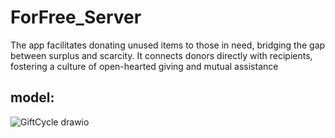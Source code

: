 # ForFree_Server
The app facilitates donating unused items to those in need, bridging the gap between surplus and scarcity. It connects donors directly with recipients, fostering a culture of open-hearted giving and mutual assistance
## model:
![GiftCycle drawio](https://github.com/mohammadShamimReza/Gift_cycle_server/assets/98412540/25c2ae6a-438e-4089-bacf-4c29aa08db73)
